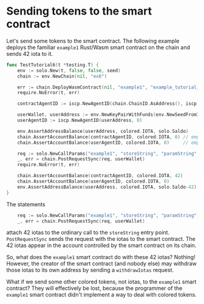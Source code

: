 # Sending tokens to the smart contract

Let's send some tokens to the smart contract. The following example deploys the
familiar `example1` Rust/Wasm smart contract on the chain and sends 42 iota to it.

```go
func TestTutorial6(t *testing.T) {
	env := solo.New(t, false, false, seed)
	chain := env.NewChain(nil, "ex6")

	err := chain.DeployWasmContract(nil, "example1", "example_tutorial_bg.wasm")
	require.NoError(t, err)

	contractAgentID := iscp.NewAgentID(chain.ChainID.AsAddress(), iscp.Hn("example1"))

	userWallet, userAddress := env.NewKeyPairWithFunds(env.NewSeedFromIndex(5))
	userAgentID := iscp.NewAgentID(userAddress, 0)

	env.AssertAddressBalance(userAddress, colored.IOTA, solo.Saldo)
	chain.AssertAccountBalance(contractAgentID, colored.IOTA, 0) // empty on-chain
	chain.AssertAccountBalance(userAgentID, colored.IOTA, 0)     // empty on-chain

	req := solo.NewCallParams("example1", "storeString", "paramString", "Hello, world!").WithIotas(42)
	_, err = chain.PostRequestSync(req, userWallet)
	require.NoError(t, err)

	chain.AssertAccountBalance(contractAgentID, colored.IOTA, 42)
	chain.AssertAccountBalance(userAgentID, colored.IOTA, 0)
	env.AssertAddressBalance(userAddress, colored.IOTA, solo.Saldo-42)
}
```

The statements

```go
	req := solo.NewCallParams("example1", "storeString", "paramString", "Hello, world!").WithIotas(42)
	_, err = chain.PostRequestSync(req, userWallet)
```

attach 42 iotas to the ordinary call to the `storeString` entry point.
`PostRequestSync` sends the request with the iotas to the smart contract. The 42
iotas appear in the account controlled by the smart contract on its chain.

So, what does the `example1` smart contract do with these 42 iotas? Nothing!
However, the creator of the smart contract (and nobody else) may withdraw those
iotas to its own address by sending a `withdrawIotas` request.

What if we send some other colored tokens, not iotas, to the `example1`
smart contract? They will effectively be lost, because the programmer of
the `example1` smart contract didn't implement a way to deal with colored
tokens.
  